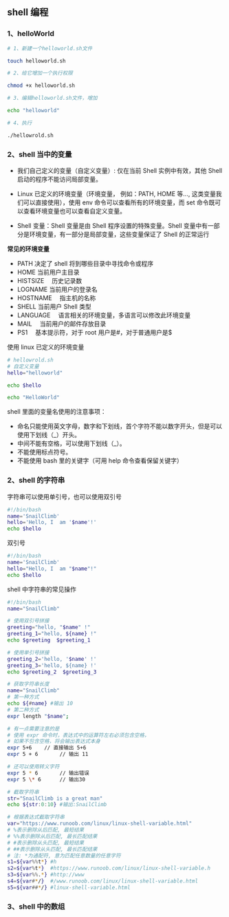## shell 编程

### 1、helloWorld

```bash
# 1、新建一个helloworld.sh文件

touch helloworld.sh

# 2、给它增加一个执行权限

chmod +x helloworld.sh

# 3、编辑helloworld.sh文件，增加

echo "helloworld"

# 4、执行

./hellowrold.sh
```

### 2、shell 当中的变量

- 我们自己定义的变量（自定义变量）: 仅在当前 Shell 实例中有效，其他 Shell 启动的程序不能访问局部变量。

- Linux 已定义的环境变量（环境变量， 例如：PATH, ​HOME 等..., 这类变量我们可以直接使用），使用 env 命令可以查看所有的环境变量，而 set 命令既可以查看环境变量也可以查看自定义变量。

- Shell 变量：Shell 变量是由 Shell 程序设置的特殊变量。Shell 变量中有一部分是环境变量，有一部分是局部变量，这些变量保证了 Shell 的正常运行

**常见的环境变量**

- PATH 决定了 shell 将到哪些目录中寻找命令或程序
- HOME 当前用户主目录
- HISTSIZE 　历史记录数
- LOGNAME 当前用户的登录名
- HOSTNAME 　指主机的名称
- SHELL 当前用户 Shell 类型
- LANGUAGE 　语言相关的环境变量，多语言可以修改此环境变量
- MAIL 　当前用户的邮件存放目录
- PS1 　基本提示符，对于 root 用户是#，对于普通用户是$

使用 linux 已定义的环境变量

```sh
# hellowrold.sh
# 自定义变量
hello="helloworld"

echo $hello

echo "HelloWorld"
```

shell 里面的变量名使用的注意事项：

- 命名只能使用英文字母，数字和下划线，首个字符不能以数字开头，但是可以使用下划线（\_）开头。
- 中间不能有空格，可以使用下划线（\_）。
- 不能使用标点符号。
- 不能使用 bash 里的关键字（可用 help 命令查看保留关键字）

### 2、shell 的字符串

字符串可以使用单引号，也可以使用双引号

```sh
#!/bin/bash
name='SnailClimb'
hello='Hello, I  am '$name'!'
echo $hello
```

双引号

```sh
#!/bin/bash
name='SnailClimb'
hello="Hello, I  am "$name"!"
echo $hello
```

shell 中字符串的常见操作

```sh
#!/bin/bash
name="SnailClimb"

# 使用双引号拼接
greeting="hello, "$name" !"
greeting_1="hello, ${name} !"
echo $greeting  $greeting_1

# 使用单引号拼接
greeting_2='hello, '$name' !'
greeting_3='hello, ${name} !'
echo $greeting_2  $greeting_3

# 获取字符串长度
name="SnailClimb"
# 第一种方式
echo ${#name} #输出 10
# 第二种方式
expr length "$name";

# 有一点需要注意的是
# 使用 expr 命令时，表达式中的运算符左右必须包含空格，
# 如果不包含空格，将会输出表达式本身
expr 5+6    // 直接输出 5+6
expr 5 + 6       // 输出 11

# 还可以使用转义字符
expr 5 * 6       // 输出错误
expr 5 \* 6      // 输出30

# 截取字符串
str="SnailClimb is a great man"
echo ${str:0:10} #输出:SnailClimb

# 根据表达式截取字符串
var="https://www.runoob.com/linux/linux-shell-variable.html"
# %表示删除从后匹配, 最短结果
# %%表示删除从后匹配, 最长匹配结果
# #表示删除从头匹配, 最短结果
# ##表示删除从头匹配, 最长匹配结果
# 注: *为通配符, 意为匹配任意数量的任意字符
s1=${var%%t*} #h
s2=${var%t*}  #https://www.runoob.com/linux/linux-shell-variable.h
s3=${var%%.*} #http://www
s4=${var#*/}  #/www.runoob.com/linux/linux-shell-variable.html
s5=${var##*/} #linux-shell-variable.html
```

### 3、shell 中的数组
